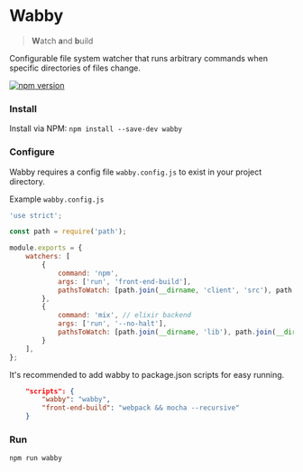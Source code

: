 # Wabby
> **W**atch **a**nd **b**uild

Configurable file system watcher that runs arbitrary commands when specific directories of files change.

[![npm version](https://badge.fury.io/js/wabby.svg)](https://badge.fury.io/js/wabby)

### Install
Install via NPM:
`npm install --save-dev wabby`

### Configure

Wabby requires a config file `wabby.config.js` to exist in your project directory.

Example `wabby.config.js`
```javascript
'use strict';

const path = require('path');

module.exports = {
	watchers: [
		{
			command: 'npm',
			args: ['run', 'front-end-build'],
			pathsToWatch: [path.join(__dirname, 'client', 'src'), path.join(__dirname, 'client', 'test')],
		},
		{
			command: 'mix', // elixir backend
			args: ['run', '--no-halt'],
			pathsToWatch: [path.join(__dirname, 'lib'), path.join(__dirname, 'test')],
		}
	],
};
```

It's recommended to add wabby to package.json scripts for easy running.
```json
	"scripts": {
		"wabby": "wabby",
		"front-end-build": "webpack && mocha --recursive"
	}
```
### Run
`npm run wabby`
